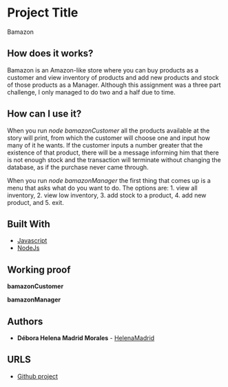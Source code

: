 # Project Title

Bamazon

## How does it works?

Bamazon is an Amazon-like store where you can buy products as a customer and view inventory of products and add new products and stock of those products as a Manager.
Although this assignment was a three part challenge, I only managed to do two and a half due to time.

## How can I use it?

When you run *node bamazonCustomer* all the products available at the story will print, from which the customer will choose one and input how many of it he wants. If the customer inputs a number greater that the existence of that product, there will be a message informing him that there is not enough stock and the transaction will terminate without changing the database, as if the purchase never came through.


When you run *node bamazonManager* the first thing that comes up is a menu that asks what do you want to do. The options are: 1. view all inventory, 2. view low inventory, 3. add stock to a product, 4. add new product, and 5. exit. 

## Built With

* [Javascript](https://www.javascript.com/)
* [NodeJs](https://nodejs.org/en/)

## Working proof

**bamazonCustomer**

**bamazonManager**


## Authors

* **Débora Helena Madrid Morales** - [HelenaMadrid](https://github.com/HelenaMadrid)


## URLS

* [Github project](https://github.com/HelenaMadrid/bamazon)
